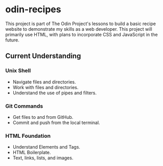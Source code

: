 # odin-recipes

This project is part of The Odin Project's lessons to build a basic recipe website to demonstrate my skills as a web developer. This project will primarily use HTML, with plans to incorporate CSS and JavaScript in the future.

## Current Understanding

### Unix Shell
- Navigate files and directories.
- Work with files and directories.
- Understand the use of pipes and filters.

### Git Commands
- Get files to and from GitHub.
- Commit and push from the local terminal.

### HTML Foundation
- Understand Elements and Tags.
- HTML Boilerplate.
- Text, links, lists, and images.